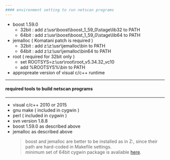 ```yaml
---
#### environment setting to run netscan programs
---
```


+ boost 1.59.0
  - 32bit : add z:\usr\boost\boost_1_59_0\stage\lib32 to PATH
  - 64bit : add z:\usr\boost\boost_1_59_0\stage\lib64 to PATH
+ jemalloc ( Komatani patch is required )
  - 32bit : add z:\z:\usr\jemalloc\bin to PATH
  - 64bit : add z:\z:\usr\jemalloc\bin64 to PATH
+ root ( required for 32bit only )
  - set ROOTSYS=z:\usr\root\root_v5.34.32_vc10
  - add %ROOTSYS%\bin to PATH
+ appropreate version of visual c/c++ runtime

---
#### required tools to build netscan programs
---

+ visual c/c++ 2010 or 2015
+ gnu make ( included in cygwin )
+ perl ( included in cygwin )
+ svn version 1.8.8
+ boost 1.59.0 as described above
+ jemalloc as described above
  > boost and jemalloc are better to be installed as in Z:, since their path are hard-coded in Makefile settings.  
  > minimum set of 64bit cygwin package is avaliable [here](cygwin.zip).  
